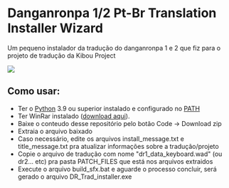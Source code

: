 # Danganronpa 1/2 Pt-Br Translation Installer Wizard
 Um pequeno instalador da tradução do danganronpa 1 e 2 que fiz para o projeto de tradução da Kibou Project

[![](https://discordapp.com/api/guilds/420923628222414859/embed.png?style=banner2)](https://discord.gg/gHqMmXRX3t)

## Como usar:

* Ter o [Python](https://www.python.org/) 3.9 ou superior instalado e configurado no [PATH](https://entredatos.es/wp-content/uploads/2021/05/word-image-13.png)
* Ter WinRar instalado ([download aqui](https://www.win-rar.com/predownload.html?&L=9)).
* Baixe o conteudo desse repositório pelo botão Code -> Download zip
* Extraia o arquivo baixado
* Caso necessário, edite os arquivos install_message.txt e title_message.txt pra atualizar informações sobre a tradução/projeto
* Copie o arquivo de tradução com nome "dr1_data_keyboard.wad" (ou dr2... etc) pra pasta PATCH_FILES que está nos arquivos extraidos
* Execute o arquivo build_sfx.bat e aguarde o processo concluir, será gerado o arquivo DR_Trad_installer.exe